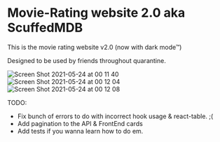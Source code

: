 # Movie-Rating website 2.0 aka ScuffedMDB

This is the movie rating website v2.0 (now with dark mode&trade;)

Designed to be used by friends throughout quarantine.

![Screen Shot 2021-05-24 at 00 11 40](https://user-images.githubusercontent.com/47287285/119243076-915ad800-bb5b-11eb-96c3-a943db35e4ea.png)
![Screen Shot 2021-05-24 at 00 12 04](https://user-images.githubusercontent.com/47287285/119243077-928c0500-bb5b-11eb-80f5-f0412ee8a3c5.png)
![Screen Shot 2021-05-24 at 00 12 08](https://user-images.githubusercontent.com/47287285/119243078-93bd3200-bb5b-11eb-9691-957cb1336ec0.png)

TODO:

- Fix bunch of errors to do with incorrect hook usage & react-table. ;(
- Add pagination to the API & FrontEnd cards
- Add tests if you wanna learn how to do em.
